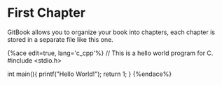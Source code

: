 # First Chapter

GitBook allows you to organize your book into chapters, each chapter is stored in a separate file like this one.

{%ace edit=true, lang='c_cpp'%}
// This is a hello world program for C.
#include <stdio.h>

int main(){
  printf("Hello World!");
  return 1;
}
{%endace%}
